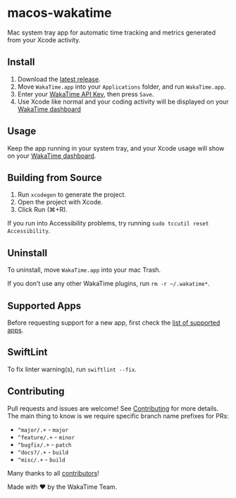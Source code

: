 # macos-wakatime

Mac system tray app for automatic time tracking and metrics generated from your Xcode activity.

## Install

1. Download the [latest release](https://github.com/wakatime/macos-wakatime/releases/latest/download/macos-wakatime.zip).
2. Move `WakaTime.app` into your `Applications` folder, and run `WakaTime.app`.
3. Enter your [WakaTime API Key][api key], then press `Save`.
4. Use Xcode like normal and your coding activity will be displayed on your [WakaTime dashboard][dashboard]

## Usage

Keep the app running in your system tray, and your Xcode usage will show on your [WakaTime dashboard][dashboard].

## Building from Source

1. Run `xcodegen` to generate the project.
2. Open the project with Xcode.
3. Click Run (⌘+R).

If you run into Accessibility problems, try running `sudo tccutil reset Accessibility`.

## Uninstall

To uninstall, move `WakaTime.app` into your mac Trash.

If you don’t use any other WakaTime plugins, run `rm -r ~/.wakatime*`.

## Supported Apps

Before requesting support for a new app, first check the [list of supported apps][supported apps].

## SwiftLint

To fix linter warning(s), run `swiftlint --fix`.

## Contributing

Pull requests and issues are welcome!
See [Contributing][contributing] for more details.
The main thing to know is we require specific branch name prefixes for PRs:

- `^major/.+` - `major`
- `^feature/.+` - `minor`
- `^bugfix/.+` - `patch`
- `^docs?/.+` - `build`
- `^misc/.+` - `build`

Many thanks to all [contributors][authors]!

Made with :heart: by the WakaTime Team.

[api key]: https://wakatime.com/api-key
[dashboard]: https://wakatime.com/
[contributing]: CONTRIBUTING.md
[authors]: AUTHORS
[supported apps]: https://github.com/wakatime/macos-wakatime/blob/main/WakaTime/Watchers/MonitoredApp.swift#L3
